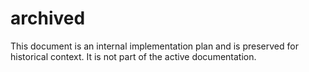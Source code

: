 # archived

This document is an internal implementation plan and is preserved for historical context. It is not part of the active documentation.
